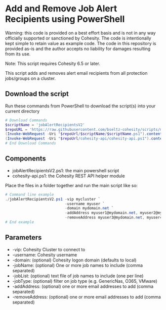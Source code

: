 # Add and Remove Job Alert Recipients using PowerShell

Warning: this code is provided on a best effort basis and is not in any way officially supported or sanctioned by Cohesity. The code is intentionally kept simple to retain value as example code. The code in this repository is provided as-is and the author accepts no liability for damages resulting from its use.

Note: This script requires Cohesity 6.5 or later.

This script adds and removes alert email recipients from all protection jobs/groups on a cluster.

## Download the script

Run these commands from PowerShell to download the script(s) into your current directory

```powershell
# Download Commands
$scriptName = 'jobAlertRecipientsV2'
$repoURL = 'https://raw.githubusercontent.com/bseltz-cohesity/scripts/master/powershell'
(Invoke-WebRequest -Uri "$repoUrl/$scriptName/$scriptName.ps1").content | Out-File "$scriptName.ps1"; (Get-Content "$scriptName.ps1") | Set-Content "$scriptName.ps1"
(Invoke-WebRequest -Uri "$repoUrl/cohesity-api/cohesity-api.ps1").content | Out-File cohesity-api.ps1; (Get-Content cohesity-api.ps1) | Set-Content cohesity-api.ps1
# End Download Commands
```

## Components

* jobAlertRecipientsV2.ps1: the main powershell script
* cohesity-api.ps1: the Cohesity REST API helper module

Place the files in a folder together and run the main script like so:

```powershell
# Command line example
./jobAlertRecipientsV2.ps1 -vip mycluster `
                           -username myuser `
                           -domain mydomain.net `
                           -addAddress myuser1@mydomain.net, myuser2@mydomain.net `
                           -removeAddress myuser3@mydomain.net, myuser4@mydomain.net
# End example
```

## Parameters

* -vip: Cohesity Cluster to connect to
* -username: Cohesity username
* -domain: (optional) Cohesity logon domain (defaults to local)
* -jobName: (optional) One or more job names to include (comma separated)
* -jobList: (optional) text file of job names to include (one per line)
* -jobType: (optional) filter on job type (e.g. GenericNas, O365, VMware)
* -addAddress: (optional) one or more email addresses to add (comma separated)
* -removeAddress: (optional) one or more email addresses to add (comma separated)
